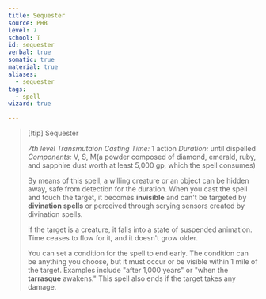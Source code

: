 ```yaml
---
title: Sequester
source: PHB
level: 7
school: T
id: sequester
verbal: true
somatic: true
material: true
aliases:
  - sequester
tags:
  - spell
wizard: true

---
```

>[!tip] Sequester
>
> *7th level Transmutaion*
> *Casting Time:* 1 action
> *Duration:* until dispelled
> *Components:* V, S, M(a powder composed of diamond, emerald, ruby, and sapphire dust worth at least 5,000 gp, which the spell consumes)
>
>By means of this spell, a willing creature or an object can be hidden away, safe from detection for the duration. When you cast the spell and touch the target, it becomes **invisible** and can't be targeted by **divination spells** or perceived through scrying sensors created by divination spells.
>
>If the target is a creature, it falls into a state of suspended animation. Time ceases to flow for it, and it doesn't grow older.
>
>You can set a condition for the spell to end early. The condition can be anything you choose, but it must occur or be visible within 1 mile of the target. Examples include "after 1,000 years" or "when the **tarrasque** awakens." This spell also ends if the target takes any damage.
>

